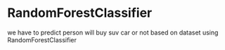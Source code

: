 # RandomForestClassifier
we have to predict person will buy suv car or not based on dataset using RandomForestClassifier


